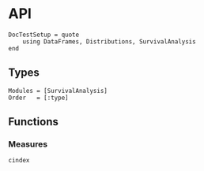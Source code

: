 # API

```@meta
DocTestSetup = quote
    using DataFrames, Distributions, SurvivalAnalysis
end
```

## Types

```@autodocs
Modules = [SurvivalAnalysis]
Order   = [:type]
```

## Functions

### Measures

```@docs
cindex
```
